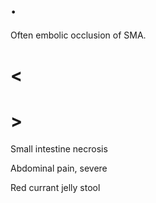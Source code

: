 # .

Often embolic occlusion of SMA.

# <

# >

Small intestine necrosis

Abdominal pain, severe

Red currant jelly stool
